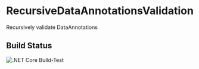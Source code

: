 # RecursiveDataAnnotationsValidation

Recursively validate DataAnnotations

## Build Status

![.NET Core Build-Test](https://github.com/tgharold/RecursiveDataAnnotationsValidation/workflows/.NET%20Core%20Build-Test/badge.svg)

